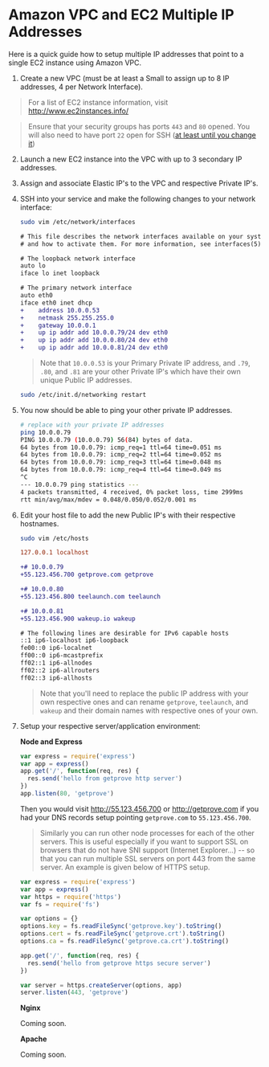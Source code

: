 
# Amazon VPC and EC2 Multiple IP Addresses

Here is a quick guide how to setup multiple IP addresses that point to a single EC2 instance using Amazon VPC.

1. Create a new VPC (must be at least a Small to assign up to 8 IP addresses, 4 per Network Interface).

  > For a list of EC2 instance information, visit <http://www.ec2instances.info/>

  > Ensure that your security groups has ports `443` and `80` opened.  You will also need to have port `22` open for SSH ([at least until you change it](https://github.com/niftylettuce/amazon-ec2-node-stack#ubuntu-security-configuration))

2. Launch a new EC2 instance into the VPC with up to 3 secondary IP addresses.

3. Assign and associate Elastic IP's to the VPC and respective Private IP's.

4. SSH into your service and make the following changes to your network interface:

    ```bash
    sudo vim /etc/network/interfaces
    ```

    ```diff
    # This file describes the network interfaces available on your system
    # and how to activate them. For more information, see interfaces(5).

    # The loopback network interface
    auto lo
    iface lo inet loopback

    # The primary network interface
    auto eth0
    iface eth0 inet dhcp
    +    address 10.0.0.53
    +    netmask 255.255.255.0
    +    gateway 10.0.0.1
    +    up ip addr add 10.0.0.79/24 dev eth0
    +    up ip addr add 10.0.0.80/24 dev eth0
    +    up ip addr add 10.0.0.81/24 dev eth0
    ```

    > Note that `10.0.0.53` is your Primary Private IP address, and `.79`, `.80`, and `.81` are your other Private IP's which have their own unique Public IP addresses.

    ```bash
    sudo /etc/init.d/networking restart
    ```

5. You now should be able to ping your other private IP addresses.

    ```bash
    # replace with your private IP addresses
    ping 10.0.0.79
    PING 10.0.0.79 (10.0.0.79) 56(84) bytes of data.
    64 bytes from 10.0.0.79: icmp_req=1 ttl=64 time=0.051 ms
    64 bytes from 10.0.0.79: icmp_req=2 ttl=64 time=0.052 ms
    64 bytes from 10.0.0.79: icmp_req=3 ttl=64 time=0.048 ms
    64 bytes from 10.0.0.79: icmp_req=4 ttl=64 time=0.049 ms
    ^C
    --- 10.0.0.79 ping statistics ---
    4 packets transmitted, 4 received, 0% packet loss, time 2999ms
    rtt min/avg/max/mdev = 0.048/0.050/0.052/0.001 ms
    ```

6. Edit your host file to add the new Public IP's with their respective hostnames.

    ```bash
    sudo vim /etc/hosts
    ```

    ```diff
    127.0.0.1 localhost

    +# 10.0.0.79
    +55.123.456.700 getprove.com getprove

    +# 10.0.0.80
    +55.123.456.800 teelaunch.com teelaunch

    +# 10.0.0.81
    +55.123.456.900 wakeup.io wakeup

    # The following lines are desirable for IPv6 capable hosts
    ::1 ip6-localhost ip6-loopback
    fe00::0 ip6-localnet
    ff00::0 ip6-mcastprefix
    ff02::1 ip6-allnodes
    ff02::2 ip6-allrouters
    ff02::3 ip6-allhosts
    ```

    > Note that you'll need to replace the public IP address with your own respective ones and can rename `getprove`, `teelaunch`, and `wakeup` and their domain names with respective ones of your own.

7. Setup your respective server/application environment:

    **Node and Express**

    ```js
    var express = require('express')
    var app = express()
    app.get('/', function(req, res) {
      res.send('hello from getprove http server')
    })
    app.listen(80, 'getprove')
    ```

    Then you would visit <http://55.123.456.700> or <http://getprove.com> if you had your DNS records setup pointing `getprove.com` to `55.123.456.700`.

    > Similarly you can run other node processes for each of the other servers.  This is useful especially if you want to support SSL on browsers that do not have SNI support (Internet Explorer...) -- so that you can run multiple SSL servers on port 443 from the same server.  An example is given below of HTTPS setup.

    ```js
    var express = require('express')
    var app = express()
    var https = require('https')
    var fs = require('fs')

    var options = {}
    options.key = fs.readFileSync('getprove.key').toString()
    options.cert = fs.readFileSync('getprove.crt').toString()
    options.ca = fs.readFileSync('getprove.ca.crt').toString()

    app.get('/', function(req, res) {
      res.send('hello from getprove https secure server')
    })

    var server = https.createServer(options, app)
    server.listen(443, 'getprove')
    ```

    **Nginx**

    Coming soon.

    **Apache**

    Coming soon.
